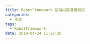 ```yaml
---
title: RobotFramework 前端内存泄漏测试
categories:
  - 测试
tags:
  - RobotFramework
date: 2019-04-24 11:26:26
---
```

<!--stackedit_data:
eyJoaXN0b3J5IjpbMTk1NjE2Mjc1MV19
-->